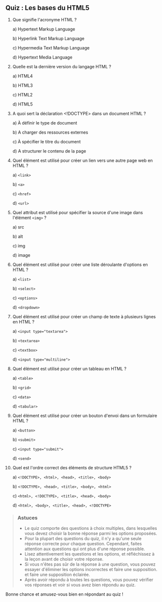 ## Quiz : Les bases du HTML5

1.  Que signifie l'acronyme HTML ?

    a) Hypertext Markup Language

    b) Hyperlink Text Markup Language

    c) Hypermedia Text Markup Language

    d) Hypertext Media Language

2.  Quelle est la dernière version du langage HTML ?

    a) HTML4

    b) HTML3

    c) HTML2

    d) HTML5

3.  A quoi sert la déclaration <!DOCTYPE> dans un document HTML ?

    a) À définir le type de document

    b) A charger des ressources externes

    c) À spécifier le titre du document

    d) A structurer le contenu de la page

4.  Quel élément est utilisé pour créer un lien vers une autre page web en HTML ?

    a)  `<link>`

    b)  `<a>`

    c)  `<href>`

    d)  `<url>`

5.  Quel attribut est utilisé pour spécifier la source d'une image dans l'élément `<img>` ?

    a)  src

    b)  alt

    c)  img

    d)  image

6.  Quel élément est utilisé pour créer une liste déroulante d'options en HTML ?

    a)  `<list>`

    b)  `<select>`

    c)  `<options>`

    d)  `<dropdown>`

7.  Quel élément est utilisé pour créer un champ de texte à plusieurs lignes en HTML ?

    a) `<input type="textarea">`

    b) `<textarea>`

    c) `<textbox>`

    d) `<input type="multiline">`

8.  Quel élément est utilisé pour créer un tableau en HTML ?

    a) `<table>`

    b) `<grid>`

    c) `<data>`

    d) `<tabular>`

9.  Quel élément est utilisé pour créer un bouton d'envoi dans un formulaire HTML ?

    a) `<button>`

    b) `<submit>`

    c) `<input type="submit">`

    d) `<send>`

10. Quel est l'ordre correct des éléments de structure HTML5 ?

    a) `<!DOCTYPE>, <html>, <head>, <title>, <body>`

    b) `<!DOCTYPE>, <head>, <title>, <body>, <html>`

    c) `<html>, <!DOCTYPE>, <title>, <head>, <body>`

    d) `<html>, <body>, <title>, <head>, <!DOCTYPE>`



> ### Astuces
> - Le quiz comporte des questions à choix multiples, dans lesquelles vous devez choisir la bonne réponse parmi les options proposées.
> - Pour la plupart des questions du quiz, il n'y a qu'une seule réponse correcte pour chaque question. Cependant, faites attention aux questions qui ont plus d'une réponse possible.
> - Lisez attentivement les questions et les options, et réfléchissez à la leçon avant de choisir votre réponse.
> - Si vous n'êtes pas sûr de la réponse à une question, vous pouvez essayer d'éliminer les options incorrectes et faire une supposition.
    et faire une supposition éclairée.
> - Après avoir répondu à toutes les questions, vous pouvez vérifier vos réponses et voir si vous avez bien répondu au quiz.

Bonne chance et amusez-vous bien en répondant au quiz !